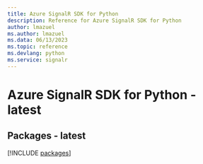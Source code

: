 ```yaml
---
title: Azure SignalR SDK for Python
description: Reference for Azure SignalR SDK for Python
author: lmazuel
ms.author: lmazuel
ms.data: 06/13/2023
ms.topic: reference
ms.devlang: python
ms.service: signalr
---
```

# Azure SignalR SDK for Python - latest
## Packages - latest
[!INCLUDE [packages](signalr-index.md)]